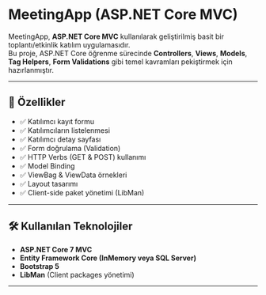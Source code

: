 # MeetingApp (ASP.NET Core MVC)

MeetingApp, **ASP.NET Core MVC** kullanılarak geliştirilmiş basit bir toplantı/etkinlik katılım uygulamasıdır.  
Bu proje, ASP.NET Core öğrenme sürecinde **Controllers**, **Views**, **Models**, **Tag Helpers**, **Form Validations** gibi temel kavramları pekiştirmek için hazırlanmıştır.  

---

## 🚀 Özellikler

- ✅ Katılımcı kayıt formu
- ✅ Katılımcıların listelenmesi
- ✅ Katılımcı detay sayfası
- ✅ Form doğrulama (Validation)
- ✅ HTTP Verbs (GET & POST) kullanımı
- ✅ Model Binding
- ✅ ViewBag & ViewData örnekleri
- ✅ Layout tasarımı
- ✅ Client-side paket yönetimi (LibMan)

---

## 🛠️ Kullanılan Teknolojiler

- **ASP.NET Core 7 MVC**
- **Entity Framework Core (InMemory veya SQL Server)**
- **Bootstrap 5**
- **LibMan** (Client packages yönetimi)

---

